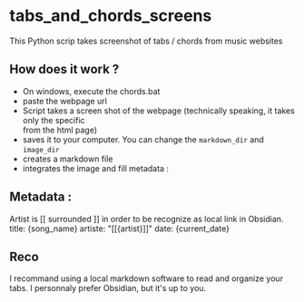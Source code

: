 # tabs_and_chords_screens
This Python scrip takes screenshot of tabs / chords from music websites

## How does it work ? 
* On windows, execute the chords.bat
* paste the webpage url
* Script takes a screen shot of the webpage (technically speaking, it takes only the specific <div> from the html page)
* saves it to your computer. You can change the `markdown_dir` and `image_dir`
* creates a markdown file
* integrates the image and fill metadata :

## Metadata :
Artist is [[ surrounded ]] in order to be recognize as local link in Obsidian.
title: {song_name}
artiste: "[[{artist}]]"
date: {current_date}

## Reco
I recommand using a local markdown software to read and organize your tabs. I personnaly prefer Obsidian, but it's up to you.

